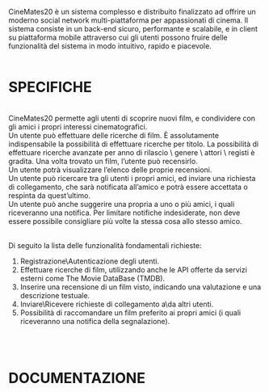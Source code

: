 CineMates20 è un sistema complesso e distribuito finalizzato ad offrire un moderno social network multi-piattaforma per appassionati di cinema. Il sistema consiste in un back-end sicuro, performante e scalabile, e in client su piattaforma mobile attraverso cui gli utenti possono fruire delle funzionalità del sistema in modo intuitivo, rapido
e piacevole.
<br><br>
<h1>SPECIFICHE</H1><BR>
  CineMates20 permette agli utenti di scoprire nuovi film, e condividere con gli amici i propri interessi cinematografici.<br>
  Un utente può effettuare delle ricerche di film. È assolutamente indispensabile la possibilità di effettuare ricerche per titolo. La possibilità di effettuare ricerche avanzate per anno di rilascio \ genere \ attori \ registi è gradita. Una volta trovato un film, l’utente può recensirlo.<br>
  Un utente potrà visualizzare l’elenco delle proprie recensioni.<br>
  Un utente può ricercare tra gli utenti i propri amici, ed inviare una richiesta di collegamento, che sarà notificata all’amico e potrà essere accettata o respinta da quest’ultimo.<br>
  Un utente può anche suggerire una propria a uno o più amici, i quali
riceveranno una notifica. Per limitare notifiche indesiderate, non deve essere possibile consigliare più volte
la stessa cosa allo stesso amico.<br><br>
  
  Di seguito la lista delle funzionalità fondamentali richieste:<br>
  <ol>
    <li>Registrazione\Autenticazione degli utenti.</li>
    <li>Effettuare ricerche di film, utilizzando anche le API offerte da servizi esterni come The Movie DataBase (TMDB).</li>
    <li>Inserire una recensione di un film visto, indicando una valutazione e una descrizione testuale.</li>
    <li>Inviare\Ricevere richieste di collegamento a\da altri utenti.</li>
    <li>Possibilità di raccomandare un film preferito ai propri amici (i quali riceveranno una notifica della segnalazione).</li>
  </ol>
  <br><br>
  <h1>DOCUMENTAZIONE</h1><br>
  
